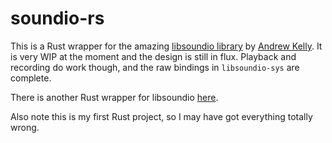 # soundio-rs

This is a Rust wrapper for the amazing [libsoundio library](http://libsound.io/)
by [Andrew Kelly](https://github.com/andrewrk). It is very WIP at the moment and
the design is still in flux. Playback and recording do work though, and the raw bindings
in `libsoundio-sys` are complete.

There is another Rust wrapper for libsoundio [here](https://github.com/klingtnet/rsoundio).

Also note this is my first Rust project, so I may have got everything totally wrong.